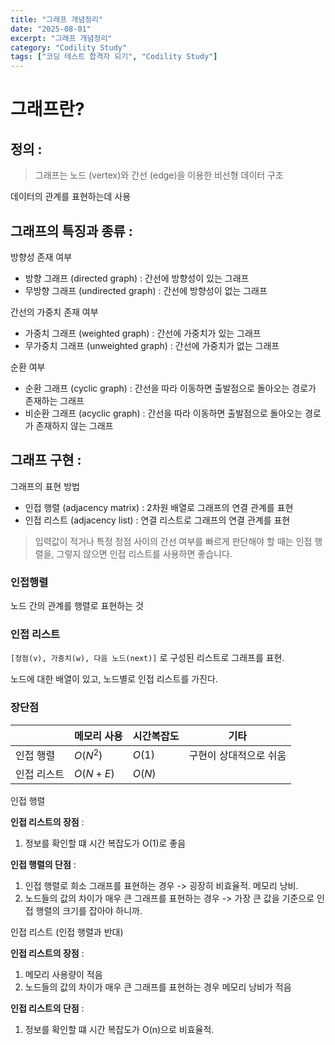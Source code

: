 ```yaml
---
title: "그래프 개념정리"
date: "2025-08-01"
excerpt: "그래프 개념정리"
category: "Codility Study"
tags: ["코딩 테스트 합격자 되기", "Codility Study"]
---
```


# 그래프란?

## 정의 : 
> 그래프는 노드 (vertex)와 간선 (edge)을 이용한 비선형 데이터 구조

데이터의 관계를 표현하는데 사용

## 그래프의 특징과 종류 : 

방향성 존재 여부
- 방향 그래프 (directed graph) : 간선에 방향성이 있는 그래프
- 무방향 그래프 (undirected graph) : 간선에 방향성이 없는 그래프

간선의 가중치 존재 여부
- 가중치 그래프 (weighted graph) : 간선에 가중치가 있는 그래프
- 무가중치 그래프 (unweighted graph) : 간선에 가중치가 없는 그래프

순환 여부
- 순환 그래프 (cyclic graph) : 간선을 따라 이동하면 출발점으로 돌아오는 경로가 존재하는 그래프
- 비순환 그래프 (acyclic graph) : 간선을 따라 이동하면 출발점으로 돌아오는 경로가 존재하지 않는 그래프

## 그래프 구현 :

그래프의 표현 방법
- 인접 행렬 (adjacency matrix) : 2차원 배열로 그래프의 연결 관계를 표현
- 인접 리스트 (adjacency list) : 연결 리스트로 그래프의 연결 관계를 표현

> 입력값이 적거나 특정 정점 사이의 간선 여부를 빠르게 판단해야 할 때는 인접 행렬을, 그렇지 않으면 인접 리스트를 사용하면 좋습니다.

### 인접행렬 

노드 간의 관계를 행렬로 표현하는 것

### 인접 리스트

`[정점(v), 가중치(w), 다음 노드(next)]` 로 구성된 리스트로 그래프를 표현.

노드에 대한 배열이 있고, 노드별로 인접 리스트를 가진다.

### 장단점

| | 메모리 사용 | 시간복잡도 | 기타 |
|---|---|---|---|
| 인접 행렬 | $O(N^2)$ | $O(1)$ | 구현이 상대적으로 쉬움 |
| 인접 리스트 | $O(N+E)$ | $O(N)$ |  |

인접 행렬

**인접 리스트의 장점** : 
1. 정보를 확인할 떄 시간 복잡도가 O(1)로 좋음

**인접 행렬의 단점** : 
1. 인접 행렬로 희소 그래프를 표현하는 경우 -> 굉장히 비효율적. 메모리 낭비.
2. 노드들의 값의 차이가 매우 큰 그래프를 표현하는 경우 -> 가장 큰 값을 기준으로 인접 행렬의 크기를 잡아야 하니까.

인접 리스트 (인접 행렬과 반대)

**인접 리스트의 장점** : 
1. 메모리 사용량이 적음
2. 노드들의 값의 차이가 매우 큰 그래프를 표현하는 경우 메모리 낭비가 적음

**인접 리스트의 단점** : 
1. 정보를 확인할 떄 시간 복잡도가 O(n)으로 비효율적.


